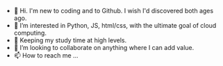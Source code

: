 - 👋 Hi. I'm new to coding and to Github. I wish I'd discovered both ages ago.
- 👀 I’m interested in Python, JS, html/css, with the ultimate goal of cloud computing.
- 🌱 Keeping my study time at high levels.
- 💞️ I’m looking to collaborate on anything where I can add value.
- 📫 How to reach me ...

<!---
AKTuminello/AKTuminello is a ✨ special ✨ repository because its `README.md` (this file) appears on your GitHub profile.
You can click the Preview link to take a look at your changes.
--->
